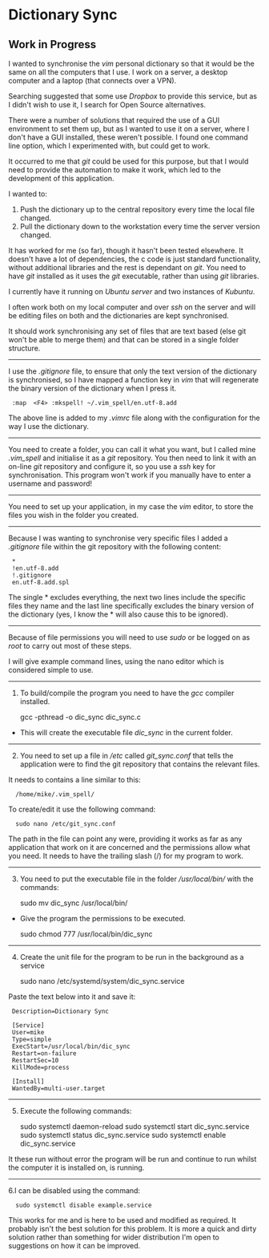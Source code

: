 # Dictionary Sync

## Work in Progress

I wanted to synchronise the *vim* personal dictionary so that it would be the same on all the computers that I use.  I work on a server, a desktop computer and a laptop (that connects over a VPN).

Searching suggested that some use *Dropbox* to provide this service, but as I didn't wish to use it, I search for Open Source alternatives.

There were a number of solutions that required the use of a GUI environment to set them up, but as I wanted to use it on a server, where I don't have a GUI installed, these weren't possible.  I found one command line option, which I experimented with, but could get to work.

It occurred to me that *git* could be used for this purpose, but that I would need to provide the automation to make it work, which led to the development of  this application.

I wanted to:
1. Push the dictionary up to the central repository every time the local file changed.
2. Pull the dictionary down to the workstation every time the server version changed.

It has worked for me (so far), though it hasn't been tested elsewhere.  It doesn't have a lot of dependencies, the c code is just standard functionality, without additional libraries and the rest is dependant on *git*.  You need to have *git* installed as it uses the *git* executable, rather than using *git* libraries.
  
I currently have it running on *Ubuntu server* and two instances of *Kubuntu*.

I often work both on my local computer and over *ssh* on the server and will be editing files on both and the dictionaries are kept synchronised.

It should work synchronising any set of files that are text based (else git won't be able to merge them) and that can be stored in a single folder structure.

---

I use the *.gitignore* file, to ensure that only the text version of the dictionary is synchronised, so I have mapped a function key in *vim* that will regenerate the binary version of the dictionary when I press it.

     :map  <F4> :mkspell! ~/.vim_spell/en.utf-8.add

The above line is added to my *.vimrc* file along with the configuration for the way I use the dictionary.

---

You need to create a folder, you can call it what you want, but I called mine *.vim_spell* and initialise it as a *git* repository. You then need to link it with an on-line *git* repository and configure it, so you use a  *ssh* key for synchronisation.  This program  won't work if you manually have to enter a username and password!

---

You need to set up your application, in my case the *vim* editor, to store the files you wish in the folder you created.

---

Because I was wanting to synchronise very specific files I added a *.gitignore* file within the git repository with the following content:

     *
     !en.utf-8.add
     !.gitignore
     en.utf-8.add.spl

The single * excludes everything, the next two lines include the specific files they name and the last line specifically excludes the binary version of the dictionary (yes, I know the * will also cause this to be ignored).

---

Because of file permissions you will need to use *sudo* or be logged on as *root* to carry out most of these steps.

I will give example command lines, using the nano editor which is considered simple to use.

---

1. To build/compile the program you need to have the *gcc* compiler installed.

     gcc -pthread -o dic_sync dic_sync.c

 - This will create the executable file *dic_sync* in the current folder.

---

2.  You need to set up a file in */etc* called *git_sync.conf* that tells the application were to find the git repository that contains the relevant files.

It needs to contains a line similar to this:

      /home/mike/.vim_spell/

To create/edit it use the following command:

      sudo nano /etc/git_sync.conf 

The path in the file can point any were, providing it works as far as any application that work on it are concerned and the permissions allow what you need. It needs to have the trailing slash (/) for my program to work.

---

3. You need to put the executable file in the folder */usr/local/bin/* with the commands:

     sudo mv dic_sync /usr/local/bin/

 - Give the program the permissions to be executed.

     sudo chmod 777 /usr/local/bin/dic_sync

---

4. Create the unit file for the program to be run in the background as a service

     sudo nano /etc/systemd/system/dic_sync.service

Paste the text below into it and save it:

     Description=Dictionary Sync 

     [Service] 
     User=mike 
     Type=simple 
     ExecStart=/usr/local/bin/dic_sync 
     Restart=on-failure 
     RestartSec=10 
     KillMode=process 

     [Install] 
     WantedBy=multi-user.target
---

5. Execute the following commands:

      sudo systemctl daemon-reload
      sudo systemctl start  dic_sync.service 
      sudo systemctl status dic_sync.service
      sudo systemctl enable dic_sync.service

It these run without error the program will be run and continue to run whilst the computer it is installed on, is running.

---

6.I can be disabled using the command:

      sudo systemctl disable example.service

This works for me and is here to be used and modified as required.  It probably isn't the best solution for this problem.  It is more a quick and dirty solution rather than something for wider distribution I'm open to suggestions on how it can be improved.


